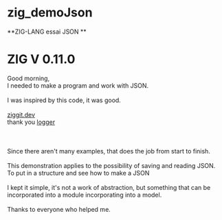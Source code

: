 # zig_demoJson
**ZIG-LANG  essai JSON ** <BR />
  
# ZIG V 0.11.0<BR />

Good morning,<BR />
I needed to make a program and work with JSON.<BR />
<BR />
I was inspired by this code, it was good.<BR />
<BR />
[ziggit.dev](https://ziggit.dev/t/here-is-my-mostly-complete-json-parsing-utility/1334/10)
<BR />
thank you
[logger](https://github.com/kissy24/zig-logger)<BR />  
<BR /> 
<BR /> 
Since there aren't many examples, that does the job from start to finish.<BR />
<BR />
This demonstration applies to the possibility of saving and reading JSON.<BR />
To put in a structure and see how to make a JSON<BR />
<BR />
I kept it simple, it's not a work of abstraction, but something that can be incorporated into a module incorporating into a model.<BR />
<BR />
Thanks to everyone who helped me.<BR />